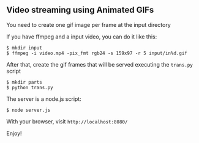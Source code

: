Video streaming using Animated GIFs
-----------------------------------

You need to create one gif image per frame at the input directory

If you have ffmpeg and a input video, you can do it like this:

    $ mkdir input
    $ ffmpeg -i video.mp4 -pix_fmt rgb24 -s 159x97 -r 5 input/in%d.gif

After that, create the gif frames that will be served executing the `trans.py` script

	$ mkdir parts
    $ python trans.py

The server is a node.js script:

    $ node server.js


With your browser, visit `http://localhost:8080/`

Enjoy!
